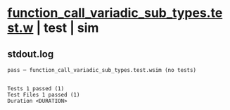 # [function_call_variadic_sub_types.test.w](../../../../../examples/tests/valid/function_call_variadic_sub_types.test.w) | test | sim

## stdout.log
```log
pass ─ function_call_variadic_sub_types.test.wsim (no tests)
 
 
Tests 1 passed (1)
Test Files 1 passed (1)
Duration <DURATION>
```

